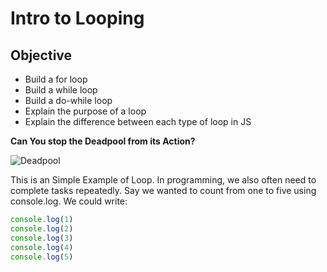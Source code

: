 # Intro to Looping

## Objective

- Build a for loop
- Build a while loop
- Build a do-while loop
- Explain the purpose of a loop
- Explain the difference between each type of loop in JS


**Can You stop the Deadpool from its Action?**


![Deadpool](https://i.imgur.com/qR77BXg.gif)

This is an Simple Example of Loop. In programming, we also often need to complete tasks repeatedly. Say we wanted to count from one to five using console.log. We could write:

```js
console.log(1)
console.log(2)
console.log(3)
console.log(4)
console.log(5) 
```

